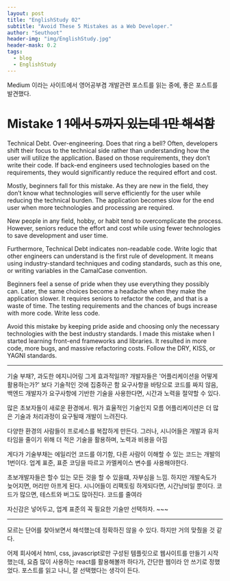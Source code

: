 ```yaml
---
layout: post
title: "EnglishStudy 02"
subtitle: "Avoid These 5 Mistakes as a Web Developer."
author: "Seuthoot"
header-img: "img/EnglishStudy.jpg"
header-mask: 0.2
tags:
  - blog
  - EnglishStudy
---
```


Medium 이라는 사이트에서 영어공부겸 개발관련 포스트를 읽는 중에, 좋은 포스트를 발견했다.<br>

# Mistake 1 ~~1에서 5까지 있는데 1만 해석함~~<br>
Technical Debt. Over-engineering. Does that ring a bell? Often, developers shift their focus to the technical side rather than understanding how the user will utilize the application. Based on those requirements, they don’t write their code. If back-end engineers used technologies based on the requirements, they would significantly reduce the required effort and cost.

Mostly, beginners fall for this mistake. As they are new in the field, they don’t know what technologies will serve efficiently for the user while reducing the technical burden. The application becomes slow for the end user when more technologies and processing are required.

New people in any field, hobby, or habit tend to overcomplicate the process. However, seniors reduce the effort and cost while using fewer technologies to save development and user time.

Furthermore, Technical Debt indicates non-readable code. Write logic that other engineers can understand is the first rule of development. It means using industry-standard techniques and coding standards, such as this one, or writing variables in the CamalCase convention.

Beginners feel a sense of pride when they use everything they possibly can. Later, the same choices become a headache when they make the application slower. It requires seniors to refactor the code, and that is a waste of time. The testing requirements and the chances of bugs increase with more code. Write less code.

Avoid this mistake by keeping pride aside and choosing only the necessary technologies with the best industry standards. I made this mistake when I started learning front-end frameworks and libraries. It resulted in more code, more bugs, and massive refactoring costs. Follow the DRY, KISS, or YAGNI standards.

----------------------------------------------------------------------

기술 부채?, 과도한 에지니어링 그게 효과적일까? 개발자들은 '어플리케이션을 어떻게 활용하는가?' 보다 기술적인 것에 집중하곤 함 요구사항을 바탕으로 코드를 짜지 않음, 백엔드 개발자가 요구사항에 기반한 기술을 사용한다면, 시간과 노력을 절약할 수 있다.

많은 초보자들이 새로운 환경에서. 뭐가 효율적인 기술인지 모름 어플리케이션은 더 많은 기술과 처리과정이 요구될때 개발이 느려진다.

다양한 환경의 사람들이 프로세스를 복잡하게 만든다. 그러나, 시니어들은 개발과 유저타임을 줄이기 위해 더 적은 기술을 활용하며, 노력과 비용을 아낌

게다가 기술부채는 에일리언 코드를 야기함, 다른 사람이 이해할 수 있는 코드는 개발의 1번이다.
업계 표준, 표준 코딩을 따르고 카멜케이스 변수를 사용해야한다.

초보개발자들은 할수 있는 모든 것을 할 수 있을떄, 자부심을 느낌. 하지만 개발속도가 늦어지면, 머리만 아프게 된다. 시니어들이 리팩토링 하게되다면, 시간낭비일 뿐이다. 코드가 많으면, 테스트와 버그도 많아진다. 코드를 줄여라

자신감은 넣어두고, 업계 표준의 꼭 필요한 기술만 선택하자. ~~~

----------------------------------------------------------------------

모르는 단어를 찾아보면서 해석했는데 정확하진 않을 수 있다. 하지만 거의 맞췄을 것 같다.

어제 회사에서 html, css, javascript로만 구성된 템플릿으로 웹사이트를 만들기 시작했는데,
요즘 많이 사용하는 react를 활용해볼까 하다가, 간단한 웹이라 안 쓰기로 정했었다.
포스트를 읽고 나니, 잘 선택했다는 생각이 든다.
